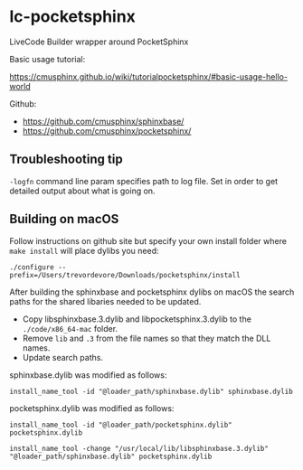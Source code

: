 # lc-pocketsphinx
LiveCode Builder wrapper around PocketSphinx

Basic usage tutorial:

https://cmusphinx.github.io/wiki/tutorialpocketsphinx/#basic-usage-hello-world

Github:

- https://github.com/cmusphinx/sphinxbase/
- https://github.com/cmusphinx/pocketsphinx/

## Troubleshooting tip

`-logfn` command line param specifies path to log file. Set in order to get detailed output about what is going on.

## Building on macOS

Follow instructions on github site but specify your own install folder where `make install` will place dylibs you need:

```
./configure --prefix=/Users/trevordevore/Downloads/pocketsphinx/install
```

After building the sphinxbase and pocketsphinx dylibs on macOS the search paths for the shared libaries needed to be updated. 

- Copy libsphinxbase.3.dylib and libpocketsphinx.3.dylib to the `./code/x86_64-mac` folder.
- Remove `lib` and `.3` from the file names so that they match the DLL names.
- Update search paths. 

sphinxbase.dylib was modified as follows: 

```
install_name_tool -id "@loader_path/sphinxbase.dylib" sphinxbase.dylib
```

pocketsphinx.dylib was modified as follows:

```
install_name_tool -id "@loader_path/pocketsphinx.dylib" pocketsphinx.dylib

install_name_tool -change "/usr/local/lib/libsphinxbase.3.dylib" "@loader_path/sphinxbase.dylib" pocketsphinx.dylib
```
